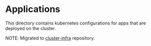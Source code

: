 # Applications

This directory contains kubernetes configurations for apps that are deployed on the cluster.

NOTE: Migrated to [cluster-infra](https://github.com/IEEE-TAMU/cluster-infra) repository.